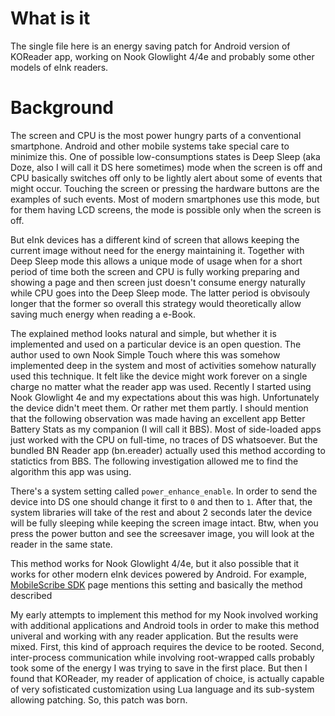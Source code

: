# What is it
The single file here is an energy saving patch for Android version of KOReader app, working on Nook Glowlight 4/4e and probably some other models of eInk readers.

# Background
The screen and CPU is the most power hungry parts of a conventional smartphone. Android and other mobile systems take special care to minimize this. One of possible low-consumptions states is Deep Sleep (aka Doze, also I will call it DS here sometimes) mode when the screen is off and CPU basically switches off only to be lightly alert about some of events that might occur. Touching the screen or pressing the hardware buttons are the examples of such events. Most of modern smartphones use this mode, but for them having LCD screens, the mode is possible only when the screen is off.

But eInk devices has a different kind of screen that allows keeping the current image without need for the energy maintaining it. Together with Deep Sleep mode this allows a unique mode of usage when for a short period of time both the screen and CPU is fully working preparing and showing a page and then screen just doesn't consume energy naturally while CPU goes into the Deep Sleep mode. The latter period is obvisouly longer that the former so overall this strategy would theoretically allow saving much energy when reading a e-Book.   

The explained method looks natural and simple, but whether it is implemented and used on a particular device is an open question. The author used to own Nook Simple Touch where this was somehow implemented deep in the system and most of activities somehow naturally used this technique. It felt like the device might work forever on a single charge no matter what the reader app was used. Recently I started using Nook Glowlight 4e and my expectations about this was high. Unfortunately the device didn't meet them. Or rather met them partly. I should mention that the following observation was made having an excellent app Better Battery Stats as my companion (I will call it BBS). Most of side-loaded apps just worked with the CPU on full-time, no traces of DS whatsoever. But the bundled BN Reader app (bn.ereader) actually used this method according to statictics from BBS. The following investigation allowed me to find the algorithm this app was using. 

There's a system setting called `power_enhance_enable`. In order to send the device into DS one should change it first to `0` and then to `1`. After that, the system libraries will take of the rest and about 2 seconds later the device will be fully sleeping while keeping the screen image intact. Btw, when you press the power button and see the screesaver image, you will look at the reader in the same state.

This method works for Nook Glowlight 4/4e, but it also possible that it works for other modern eInk devices powered by Android. For example, [MobileScribe SDK](https://github.com/webpad/eNote-SDK) page mentions this setting and basically the method described 

My early attempts to implement this method for my Nook involved working with additional applications and Android tools in order to make this method univeral and working with any reader application. But the results were mixed. First, this kind of approach requires the device to be rooted. Second, inter-process communication while involving root-wrapped calls probably took some of the energy I was trying to save in the first place. But then I found that KOReader, my reader of application of choice, is actually capable of very sofisticated customization using Lua language and its sub-system allowing patching. So, this patch was born.   
 
